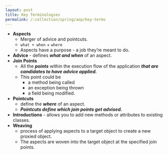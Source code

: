 ```yaml
---
layout: post
title: Key Terminologies
permalink: /:collection/spring/aop/key-terms
---
```


- **Aspects**
  - Merger of advice and pointcuts.
  - `what + when` + `where`
  - Aspects have a purpose - a job they’re meant to do.
- **Advice** - defines ***what and when*** of an aspect.
- **Join Points**
  - All the ***points*** within the execution flow of the application ***that are candidates to have advice applied.***
  - This point could be
    - a method being called
    - an exception being thrown
    - a field being modified.
- **Pointcuts**
  - define the ***where*** of an aspect.
  - ***Pointcuts define which join points get advised.***
- **Introductions** - allows you to add new methods or attributes to existing classes.
- **Weaving**
  - process of applying aspects to a target object to create a new proxied object.
  - The aspects are woven into the target object at the specified join points.

